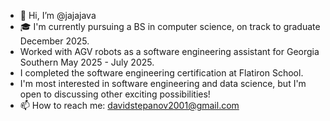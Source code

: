 - 👋 Hi, I’m @jajajava
- 🎓 I'm currently pursuing a BS in computer science, on track to graduate December 2025.
- Worked with AGV robots as a software engineering assistant for Georgia Southern May 2025 - July 2025.
- I completed the software engineering certification at Flatiron School.
- I'm most interested in software engineering and data science, but I'm open to discussing other exciting possibilities!
- 📫 How to reach me: davidstepanov2001@gmail.com

<!---
jajajava/jajajava is a ✨ special ✨ repository because its `README.md` (this file) appears on your GitHub profile.
You can click the Preview link to take a look at your changes.
--->
